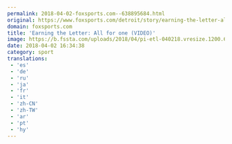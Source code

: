 ```yaml
---
permalink: 2018-04-02-foxsports.com--638895684.html
original: https://www.foxsports.com/detroit/story/earning-the-letter-all-for-one-video-040218
domain: foxsports.com
title: 'Earning the Letter: All for one (VIDEO)'
image: https://b.fssta.com/uploads/2018/04/pi-etl-040218.vresize.1200.630.high.5.jpg
date: 2018-04-02 16:34:38
category: sport
translations: 
 - 'es'
 - 'de'
 - 'ru'
 - 'ja'
 - 'fr'
 - 'it'
 - 'zh-CN'
 - 'zh-TW'
 - 'ar'
 - 'pt'
 - 'hy'
---
```


